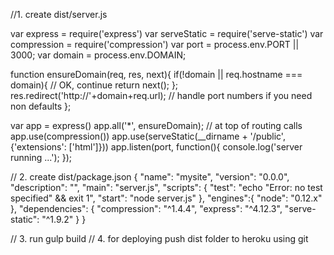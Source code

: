 //1.  create  dist/server.js 

var express = require('express')
var serveStatic = require('serve-static')
var compression = require('compression')
var port = process.env.PORT || 3000;
var domain =  process.env.DOMAIN;

function ensureDomain(req, res, next){
  if(!domain || req.hostname === domain){
    // OK, continue
    return next();
  };
  res.redirect('http://'+domain+req.url); // handle port numbers if you need non defaults
};


var app = express()
app.all('*', ensureDomain); // at top of routing calls
app.use(compression())
app.use(serveStatic(__dirname + '/public', {'extensions': ['html']}))
app.listen(port, function(){
  console.log('server running ...');
});

// 2. create dist/package.json
{
  "name": "mysite",
  "version": "0.0.0",
  "description": "",
  "main": "server.js",
  "scripts": {
    "test": "echo \"Error: no test specified\" && exit 1",
    "start": "node server.js"
  },
  "engines":{
    "node": "0.12.x"
  },
  "dependencies": {
    "compression": "^1.4.4",
    "express": "^4.12.3",
    "serve-static": "^1.9.2"
  }
}

// 3. run gulp build
// 4. for deploying push dist folder to heroku using git
